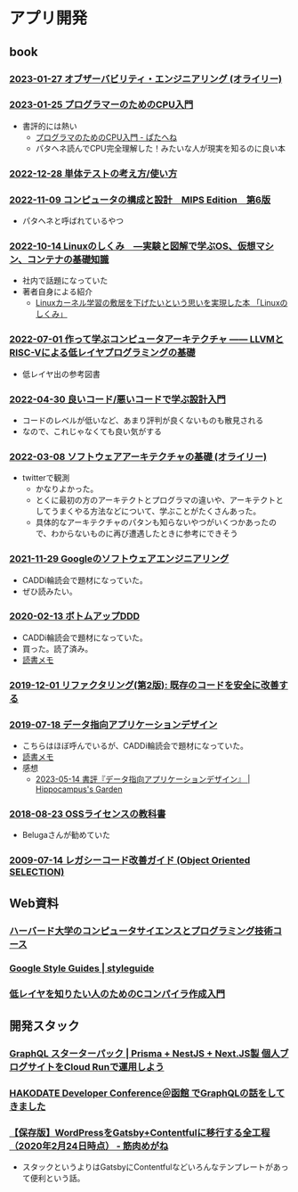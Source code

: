 # アプリ開発

## book

### [2023-01-27 オブザーバビリティ・エンジニアリング (オライリー)](https://www.amazon.co.jp/dp/4814400128)

### [2023-01-25 プログラマーのためのCPU入門](https://www.amazon.co.jp/dp/4908686165)

- 書評的には熱い
  - [プログラマのためのCPU入門 - ぱたへね](https://natsutan.hatenablog.com/entry/2023/02/23/093741)
  - パタヘネ読んでCPU完全理解した！みたいな人が現実を知るのに良い本

### [2022-12-28 単体テストの考え方/使い方](https://www.amazon.co.jp/dp/4839981728)

### [2022-11-09 コンピュータの構成と設計　MIPS Edition　第6版](https://www.amazon.co.jp/dp/B0BLTQS81T)

- パタヘネと呼ばれているやつ

### [2022-10-14 Linuxのしくみ　―実験と図解で学ぶOS、仮想マシン、コンテナの基礎知識](https://www.amazon.co.jp/dp/B0BG8J5QJ1)

- 社内で話題になっていた
- 著者自身による紹介
  - [Linuxカーネル学習の敷居を下げたいという思いを実現した本 「Linuxのしくみ」](https://speakerdeck.com/sat/linuxkaneruxue-xi-nofu-ju-woxia-getaitoiusi-iwoshi-xian-sitaben-linuxnosikumi)

### [2022-07-01 作って学ぶコンピュータアーキテクチャ —— LLVMとRISC-Vによる低レイヤプログラミングの基礎](https://www.amazon.co.jp/dp/4297129140)

- 低レイヤ出の参考図書

### [2022-04-30 良いコード/悪いコードで学ぶ設計入門](https://www.amazon.co.jp/dp/4297127830)

- コードのレベルが低いなど、あまり評判が良くないものも散見される
- なので、これじゃなくても良い気がする

### [2022-03-08 ソフトウェアアーキテクチャの基礎 (オライリー)](https://www.amazon.co.jp/dp/4873119820)

- twitterで観測
  - かなりよかった。
  - とくに最初の方のアーキテクトとプログラマの違いや、アーキテクトとしてうまくやる方法などについて、学ぶことがたくさんあった。
  - 具体的なアーキテクチャのパタンも知らないやつがいくつかあったので、わからないものに再び遭遇したときに参考にできそう

### [2021-11-29 Googleのソフトウェアエンジニアリング](https://www.oreilly.co.jp/books/9784873119656/)

- CADDi輪読会で題材になっていた。
- ぜひ読みたい。

### [2020-02-13 ボトムアップDDD](https://www.amazon.co.jp/dp/B082WXZVPC/)

- CADDi輪読会で題材になっていた。
- 買った。読了済み。
- [読書メモ](./2020-02-13_bottom-up-ddd.md)

### [2019-12-01 リファクタリング(第2版): 既存のコードを安全に改善する](https://www.amazon.co.jp/dp/4274224546/)

### [2019-07-18 データ指向アプリケーションデザイン](https://www.oreilly.co.jp/books/9784873118703/)

- こちらはほぼ呼んでいるが、CADDi輪読会で題材になっていた。
- [読書メモ](./2019-07-18_data-intensive-applications-design.md)
- 感想
  - [2023-05-14 書評『データ指向アプリケーションデザイン』 | Hippocampus's Garden](https://hippocampus-garden.com/book_review_kleppmann/)


### [2018-08-23 OSSライセンスの教科書](https://www.amazon.co.jp/dp/4297100355)

- Belugaさんが勧めていた

### [2009-07-14 レガシーコード改善ガイド (Object Oriented SELECTION)](https://www.amazon.co.jp/dp/4798116831/)

## Web資料

### [ハーバード大学のコンピュータサイエンスとプログラミング技術コース](https://cs50.jp/)

### [Google Style Guides | styleguide](https://google.github.io/styleguide)

### [低レイヤを知りたい人のためのCコンパイラ作成入門](https://www.sigbus.info/compilerbook)

## 開発スタック

### [GraphQL スターターパック | Prisma + NestJS + Next.JS製 個人ブログサイトをCloud Runで運用しよう](https://zenn.dev/waddy/books/graphql-nestjs-nextjs-bootcamp)

### [HAKODATE Developer Conference＠函館 でGraphQLの話をしてきました](https://dev.classmethod.jp/articles/hakodate-developer-conference-graphql/)

### [【保存版】WordPressをGatsby+Contentfulに移行する全工程（2020年2月24日時点） - 筋肉めがね](https://kinnikumegane.com/posts/howtomigratefromwordpresstogatsby/)

- スタックというよりはGatsbyにContentfulなどいろんなテンプレートがあって便利という話。
